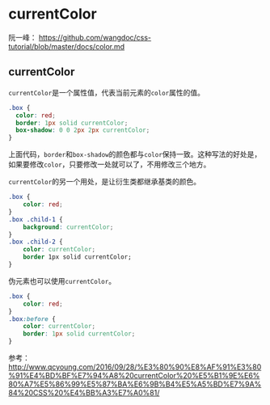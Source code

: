 # currentColor

阮一峰： https://github.com/wangdoc/css-tutorial/blob/master/docs/color.md

## currentColor

`currentColor`是一个属性值，代表当前元素的`color`属性的值。

```css
.box {
  color: red;
  border: 1px solid currentColor;
  box-shadow: 0 0 2px 2px currentColor;
}
```

上面代码，`border`和`box-shadow`的颜色都与`color`保持一致。这种写法的好处是，如果要修改`color`，只要修改一处就可以了，不用修改三个地方。

`currentColor`的另一个用处，是让衍生类都继承基类的颜色。

```css
.box {
    color: red;
}
.box .child-1 {
    background: currentColor;
}
.box .child-2 {
    color: currentColor;
    border 1px solid currentColor;
}
```

伪元素也可以使用`currentColor`。

```css
.box {
    color: red;
}
.box:before {
    color: currentColor;
    border: 1px solid currentColor;
}
```


参考： http://www.qcyoung.com/2016/09/28/%E3%80%90%E8%AF%91%E3%80%91%E4%BD%BF%E7%94%A8%20currentColor%20%E5%B1%9E%E6%80%A7%E5%86%99%E5%87%BA%E6%9B%B4%E5%A5%BD%E7%9A%84%20CSS%20%E4%BB%A3%E7%A0%81/
